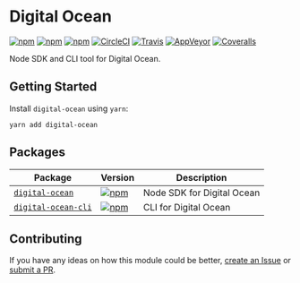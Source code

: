 # Digital Ocean

[![npm](https://img.shields.io/npm/v/digital-ocean.svg)](https://www.npmjs.com/package/digital-ocean)
[![npm](https://img.shields.io/npm/dt/digital-ocean.svg)](https://www.npmjs.com/package/digital-ocean)
[![npm](https://img.shields.io/npm/l/digital-ocean.svg)](https://github.com/negativetwelve/digital-ocean/blob/master/LICENSE)
[![CircleCI](https://img.shields.io/circleci/project/github/negativetwelve/digital-ocean.svg?label=circle)](https://circleci.com/gh/negativetwelve/digital-ocean)
[![Travis](https://img.shields.io/travis/negativetwelve/digital-ocean.svg?label=travis)](https://travis-ci.org/negativetwelve/digital-ocean)
[![AppVeyor](https://img.shields.io/appveyor/ci/negativetwelve/digital-ocean/master.svg?label=appveyor)](https://ci.appveyor.com/project/negativetwelve/digital-ocean)
[![Coveralls](https://img.shields.io/coveralls/negativetwelve/digital-ocean.svg)](https://coveralls.io/github/negativetwelve/digital-ocean?branch=master)

Node SDK and CLI tool for Digital Ocean.

## Getting Started

Install `digital-ocean` using `yarn`:

```shell
yarn add digital-ocean
```

## Packages

Package | Version | Description
--------|---------|------------
[`digital-ocean`](/packages/digital-ocean) | [![npm](https://img.shields.io/npm/v/digital-ocean.svg)][npm-digital-ocean] | Node SDK for Digital Ocean
[`digital-ocean-cli`](/packages/digital-ocean-cli) | [![npm](https://img.shields.io/npm/v/digital-ocean-cli.svg)][npm-digital-ocean-cli] | CLI for Digital Ocean

[npm-digital-ocean]: https://www.npmjs.com/package/digital-ocean
[npm-digital-ocean-cli]: https://www.npmjs.com/package/digital-ocean-cli

## Contributing

If you have any ideas on how this module could be better, [create an Issue](https://github.com/negativetwelve/digital-ocean/issues) or [submit a PR](https://github.com/negativetwelve/digital-ocean/pulls).
